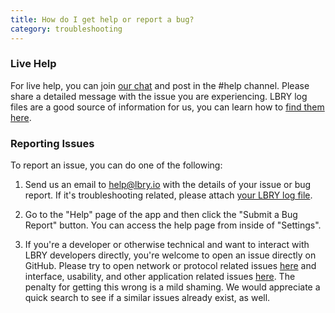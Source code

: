 ```yaml
---
title: How do I get help or report a bug?
category: troubleshooting
---
```


### Live Help

For live help, you can join [our chat](https://chat.lbry.io) and post in the #help channel. Please share a detailed message with the issue you are experiencing. LBRY log files are a good source of information for us, you can learn how to [find them here](https://lbry.io/faq/how-to-find-lbry-log-file).

### Reporting Issues

To report an issue, you can do one of the following:

1. Send us an email to [help@lbry.io](mailto:help@lbry.io) with the details of your issue or bug report. If it's troubleshooting related, please attach [your LBRY log file](https://lbry.io/faq/how-to-find-lbry-log-file).

1. Go to the "Help" page of the app and then click the "Submit a Bug Report" button. You can access the help page from inside of "Settings".

1. If you're a developer or otherwise technical and want to interact with LBRY developers directly, you're welcome to open an issue directly on GitHub. Please try to open network or protocol related issues [here](https://github.com/lbryio/lbry/issues) and interface, usability, and other application related issues [here](https://github.com/lbryio/lbry-app/issues). The penalty for getting this wrong is a mild shaming. We would appreciate a quick search to see if a similar issues already exist, as well. 


